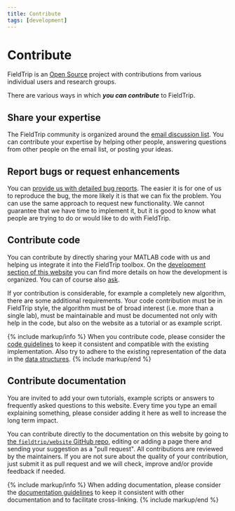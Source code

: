 ```yaml
---
title: Contribute
tags: [development]
---
```


# Contribute

FieldTrip is an [Open Source](http://www.opensource.org) project with contributions from various individual users and research groups.

There are various ways in which **_you can contribute_** to FieldTrip.

## Share your expertise

The FieldTrip community is organized around the [email discussion list](/discussion_list). You can contribute your expertise by helping other people, answering questions from other people on the email list, or posting your ideas.

## Report bugs or request enhancements

You can [provide us with detailed bug reports](/bugzilla). The easier it is for one of us to reproduce the bug, the more likely it is that we can fix the problem. You can use the same approach to request new functionality. We cannot guarantee that we have time to implement it, but it is good to know what people are trying to do or would like to do with FieldTrip.

## Contribute code

You can contribute by directly sharing your MATLAB code with us and helping us integrate it into the FieldTrip toolbox. On the [development section of this website](/development) you can find more details on how the development is organized. You can of course also [ask](/contact).

If yor contribution is considerable, for example a completely new algorithm, there are some additional requirements. Your code contribution must be in FieldTrip style, the algorithm must be of broad interest (i.e. more than a single lab), must be maintainable and must be documented not only with help in the code, but also on the website as a tutorial or as example script.

{% include markup/info %}
When you contribute code, please consider the [code guidelines](/development/guideline/code) to keep it consistent and compatible with the existing implementation. Also try to adhere to the existing representation of the data in the [data structures](/faq/how_are_the_various_data_structures_defined).
{% include markup/end %}

## Contribute documentation

You are invited to add your own tutorials, example scripts or answers to frequently asked questions to this website. Every time you type an email explaining something, please consider adding it here as well to increase the long term impact.

You can contribute directly to the documentation on this website by going to [the `fieldtrip/website` GitHub repo](https://github.com/fieldtrip/website), editing or adding a page there and sending your suggestion as a "pull request". All contributions are reviewed by the maintainers. If you are not sure about the quality of your contribution, just submit it as pull request and we will check, improve and/or provide feedback if needed.

{% include markup/info %}
When adding documentation, please consider the [documentation guidelines](/development/guideline/documentation) to keep it consistent with other documentation and to facilitate cross-linking.
{% include markup/end %}
